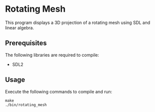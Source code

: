 # Rotating Mesh
This program displays a 3D projection of a rotating mesh using SDL and linear algebra.

## Prerequisites
The following libraries are required to compile:
- SDL2

## Usage
Execute the following commands to compile and run:
```
make
./bin/rotating_mesh
```
